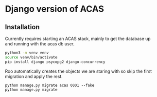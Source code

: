 # Django version of ACAS


## Installation
Currently requires starting an ACAS stack, mainly to get the database up and running with the acas db user.

```bash
python3 -m venv venv
source venv/bin/activate
pip install django psycopg2 django-concurrency
```

Roo automatically creates the objects we are staring with so skip the first migration and apply the rest.
```
python manage.py migrate acas 0001 --fake
python manage.py migrate
```



